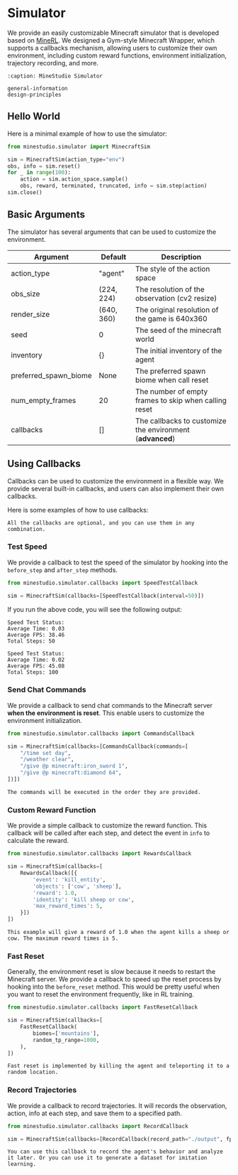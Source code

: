 <!--
 * @Date: 2024-11-29 08:09:07
 * @LastEditors: caishaofei caishaofei@stu.pku.edu.cn
 * @LastEditTime: 2024-11-30 05:12:53
 * @FilePath: /MineStudio/docs/source/simulator/index.md
-->

# Simulator

We provide an easily customizable Minecraft simulator that is developed based on [MineRL](https://github.com/minerllabs/minerl). We designed a Gym-style Minecraft Wrapper, which supports a callbacks mechanism, allowing users to customize their own environment, including custom reward functions, environment initialization, trajectory recording, and more. 

```{toctree}
:caption: MineStudio Simulator

general-information
design-principles
```

## Hello World

Here is a minimal example of how to use the simulator:

```python
from minestudio.simulator import MinecraftSim

sim = MinecraftSim(action_type="env")
obs, info = sim.reset()
for _ in range(100):
    action = sim.action_space.sample()
    obs, reward, terminated, truncated, info = sim.step(action)
sim.close()
```

## Basic Arguments

The simulator has several arguments that can be used to customize the environment. 

| Argument | Default | Description |
| --- | --- | --- |
| action_type | "agent" | The style of the action space |
| obs_size | (224, 224) | The resolution of the observation (cv2 resize) |
| render_size | (640, 360) | The original resolution of the game is 640x360 |
| seed | 0 | The seed of the minecraft world |
| inventory | {} | The initial inventory of the agent |
| preferred_spawn_biome | None | The preferred spawn biome when call reset |
| num_empty_frames | 20 | The number of empty frames to skip when calling reset |
| callbacks | [] | The callbacks to customize the environment (**advanced**) |

## Using Callbacks

Callbacks can be used to customize the environment in a flexible way. We provide several built-in callbacks, and users can also implement their own callbacks. 

Here is some examples of how to use callbacks:

```{note}
All the callbacks are optional, and you can use them in any combination. 
```

### Test Speed
We provide a callback to test the speed of the simulator by hooking into the `before_step` and `after_step` methods. 
```python
from minestudio.simulator.callbacks import SpeedTestCallback

sim = MinecraftSim(callbacks=[SpeedTestCallback(interval=50)])
```

If you run the above code, you will see the following output:
```
Speed Test Status: 
Average Time: 0.03 
Average FPS: 38.46 
Total Steps: 50 

Speed Test Status: 
Average Time: 0.02 
Average FPS: 45.08 
Total Steps: 100 
```

### Send Chat Commands

We provide a callback to send chat commands to the Minecraft server **when the environment is reset**. This enable users to customize the environment initialization. 
```python
from minestudio.simulator.callbacks import CommandsCallback

sim = MinecraftSim(callbacks=[CommandsCallback(commands=[
    "/time set day", 
    "/weather clear",
    "/give @p minecraft:iron_sword 1",
    "/give @p minecraft:diamond 64",
])])
```

```{hint}
The commands will be executed in the order they are provided. 
```

### Custom Reward Function

We provide a simple callback to customize the reward function. This callback will be called after each step, and detect the event in ``info`` to calculate the reward. 
```python
from minestudio.simulator.callbacks import RewardsCallback

sim = MinecraftSim(callbacks=[
    RewardsCallback([{
        'event': 'kill_entity', 
        'objects': ['cow', 'sheep'], 
        'reward': 1.0, 
        'identity': 'kill sheep or cow', 
        'max_reward_times': 5, 
    }])
])
```
```{hint}
This example will give a reward of 1.0 when the agent kills a sheep or cow. The maximum reward times is 5. 
```

### Fast Reset

Generally, the environment reset is slow because it needs to restart the Minecraft server. We provide a callback to speed up the reset process by hooking into the `before_reset` method. This would be pretty useful when you want to reset the environment frequently, like in RL training.  
```python
from minestudio.simulator.callbacks import FastResetCallback

sim = MinecraftSim(callbacks=[
    FastResetCallback(
        biomes=['mountains'],
        random_tp_range=1000,
    ), 
])
```
```{hint}
Fast reset is implemented by killing the agent and teleporting it to a random location. 
```

### Record Trajectories

We provide a callback to record trajectories. It will records the observation, action, info at each step, and save them to a specified path. 
```python
from minestudio.simulator.callbacks import RecordCallback

sim = MinecraftSim(callbacks=[RecordCallback(record_path="./output", fps=30)])
```
```{hint}
You can use this callback to record the agent's behavior and analyze it later. Or you can use it to generate a dataset for imitation learning. 
```


